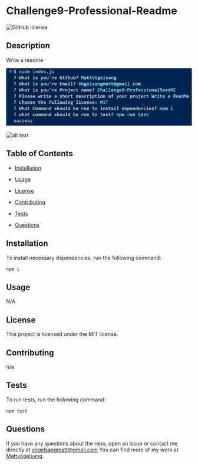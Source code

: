 # Challenge9-Professional-Readme

![GitHub license](https://img.shields.io/badge/license-MIT-blue.svg)

## Description

Write a readme

![alt text](<img/Screenshot 2024-10-04 Homework Chally9.png>)

![alt text](<https://drive.google.com/file/d/1Fpyh4Iptxxs6qtRDbtSiOyisooTJ24-g/view?t=3>)

## Table of Contents 

* [Installation](#installation)

* [Usage](#usage)

* [License](#license)

* [Contributing](#contributing)

* [Tests](#tests)

* [Questions](#questions)

## Installation

To install necessary dependencies, run the following command:

```
npm i
```

## Usage

N/A

## License

This project is licensed under the MIT license.
  
## Contributing

n/a

## Tests

To run tests, run the following command:

```
npm test
```



## Questions

If you have any questions about the repo, open an issue or contact me directly at vogelsangmatt@gmail.com You can find more of my work at [Mattvogelsang](https://github.com/MattVogelsang/).
